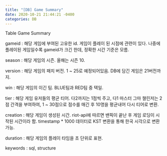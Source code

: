```yaml
---
title: "[DB] Game Summary"
date: 2020-10-21 21:44:21 -0400
categories: DB
---
```


Table Game Summary

gameid : 해당 게임에 부여된 고유한 id. 게임이 플레이 된 시점에 관련이 있다. 나중에 플레이된 게임일수록 gameid가 크긴 한데, 정확한 시간 기준은 모름.

season : 해당 게임의 시즌. 올해는 시즌 10.

version : 해당 게임의 패치 버전. 1 ~ 25로 예정되어있음. DB에 담긴 게임은 21버전까지.

win : 해당 게임의 이긴 팀. BLUE팀과 RED팀 중 택일. 

tier  : 해당 게임 유저들의 평균 티어. 다2까지는 1점씩 주고, 다1 마스터 그마 챌린저는 2점 간격을 부여하여, 1 ~ 30점으로 점수를 매긴 후 10명을 평균내어 다시 티어로 변환.

creation : 해당 게임이 생성된 시간. riot-api에 따르면 밴픽이 끝난 후 게임 로딩이 시작된 시간이라 함. timestamp * 1000 데이터로 KST 변환을 통해 한국 시각으로 변환 가능.

duration : 해당 게임의 플레이 타임을 초 단위로 표현.

keywords : sql, structure
